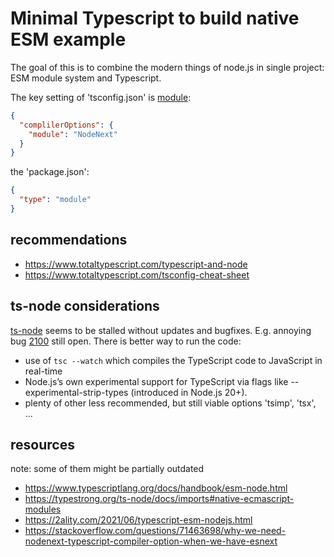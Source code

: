 # Minimal Typescript to build native ESM example

The goal of this is to combine the modern things of node.js in single project:
ESM module system and Typescript.

The key setting of 'tsconfig.json' is
[module](https://www.typescriptlang.org/docs/handbook/modules/reference.html#the-module-compiler-option):

```json
{
  "complilerOptions": {
    "module": "NodeNext"
  }
}
```

the 'package.json':

```json
{
  "type": "module"
}
```

## recommendations

- https://www.totaltypescript.com/typescript-and-node
- https://www.totaltypescript.com/tsconfig-cheat-sheet

## ts-node considerations

[ts-node](https://github.com/TypeStrong/ts-node) seems to be stalled without
updates and bugfixes. E.g. annoying bug
[2100](https://github.com/TypeStrong/ts-node/issues/2100) still open. There is
better way to run the code:

- use of `tsc --watch` which compiles the TypeScript code to JavaScript in
  real-time
- Node.js’s own experimental support for TypeScript via flags like
  --experimental-strip-types (introduced in Node.js 20+).
- plenty of other less recommended, but still viable options 'tsimp', 'tsx', ...

## resources

note: some of them might be partially outdated

- https://www.typescriptlang.org/docs/handbook/esm-node.html
- https://typestrong.org/ts-node/docs/imports#native-ecmascript-modules
- https://2ality.com/2021/06/typescript-esm-nodejs.html
- https://stackoverflow.com/questions/71463698/why-we-need-nodenext-typescript-compiler-option-when-we-have-esnext
